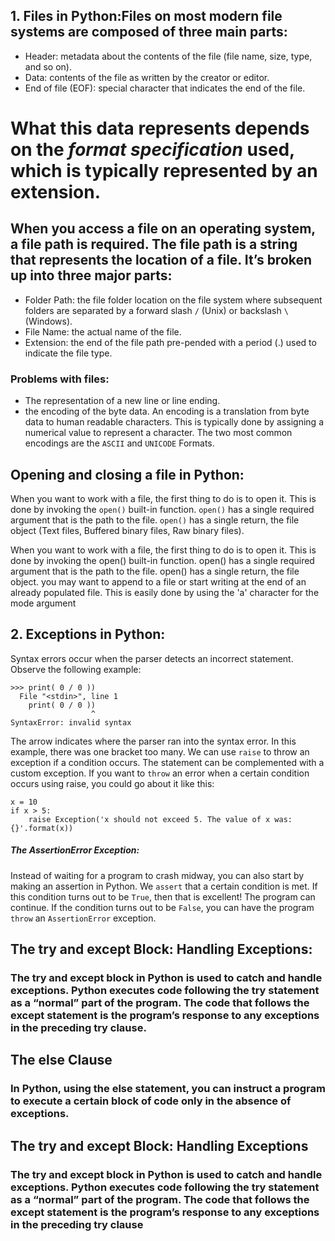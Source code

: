 ## 1. Files in Python:Files on most modern file systems are composed of three main parts:

  * Header: metadata about the contents of the file (file name, size, type, and so on).
  * Data: contents of the file as written by the creator or editor.
  * End of file (EOF): special character that indicates the end of the file.
   
#  What this data represents depends on the _format specification_ used, which is typically represented by an extension.
 
##   When you access a file on an operating system, a file path is required. The file path is a string that represents the location of a file. It’s broken up into three major parts:

  * Folder Path: the file folder location on the file system where subsequent folders are separated by a forward slash `/` (Unix) or backslash `\` (Windows).
  * File Name: the actual name of the file.
  * Extension: the end of the file path pre-pended with a period (.) used to indicate the file type.


### Problems with files:
  * The representation of a new line or line ending.
  *  the encoding of the byte data. An encoding is a translation from byte data to human readable characters.
      This is typically done by assigning a numerical value to represent a character. The two most common encodings are the `ASCII` and `UNICODE` Formats.

## Opening and closing a file in Python:
When you want to work with a file, the first thing to do is to open it. This is done by invoking the `open()` built-in function. 
`open()` has a single required argument that is the path to the file. `open()` has a single return, the file object (Text files, Buffered binary files, Raw binary files).

When you want to work with a file, the first thing to do is to open it. This is done by invoking the open() built-in function. open() has a single required argument that is the path to the file. open() has a single return, the file object. ​you may want to append to a file or start writing at the end of an already populated file. This is easily done by using the 'a' character for the mode argument


## 2. Exceptions in Python:
Syntax errors occur when the parser detects an incorrect statement. Observe the following example:
```
>>> print( 0 / 0 ))
  File "<stdin>", line 1
    print( 0 / 0 ))
                  ^
SyntaxError: invalid syntax
```
The arrow indicates where the parser ran into the syntax error. In this example, there was one bracket too many. 
We can use `raise` to throw an exception if a condition occurs. The statement can be complemented with a custom exception.
If you want to `throw` an error when a certain condition occurs using raise, you could go about it like this:
```
x = 10
if x > 5:
    raise Exception('x should not exceed 5. The value of x was: {}'.format(x))
 ```
 
##### The AssertionError Exception:
Instead of waiting for a program to crash midway, you can also start by making an assertion in Python. We `assert` that a certain condition is met. If this condition turns out to be `True`, then that is excellent! The program can continue. If the condition turns out to be `False`, you can have the program `throw` an `AssertionError` exception.


## The try and except Block: Handling Exceptions:
### The try and except block in Python is used to catch and handle exceptions. Python executes code following the try statement as a “normal” part of the program. The code that follows the except statement is the program’s response to any exceptions in the preceding try clause.


## The else Clause
### In Python, using the else statement, you can instruct a program to execute a certain block of code only in the absence of exceptions.
 
## The try and except Block: Handling Exceptions
### The try and except block in Python is used to catch and handle exceptions. Python executes code following the try statement as a “normal” part of the program. The code that follows the except statement is the program’s response to any exceptions in the preceding try clause